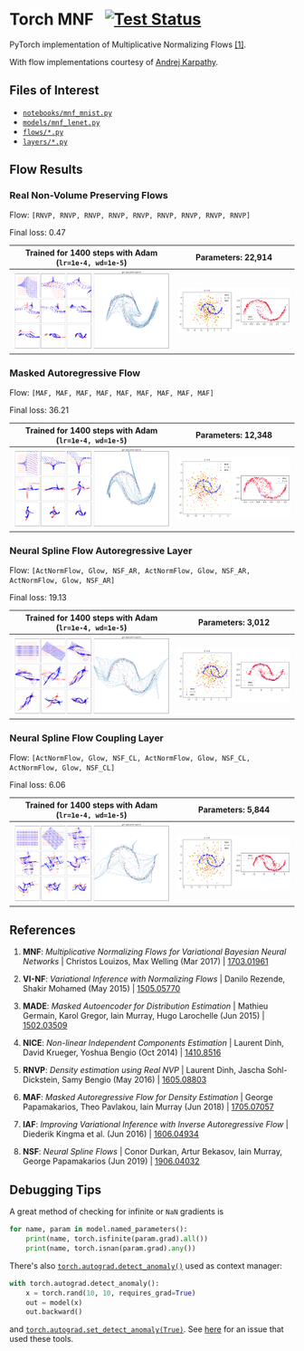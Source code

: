 # Torch MNF &nbsp; [![Test Status](https://github.com/janosh/torch-mnf/workflows/tests/badge.svg)](https://github.com/janosh/torch-mnf/actions)

PyTorch implementation of Multiplicative Normalizing Flows [[1]](#mnf-bnn).

With flow implementations courtesy of [Andrej Karpathy](https://github.com/karpathy/pytorch-normalizing-flows).

## Files of Interest

- [`notebooks/mnf_mnist.py`](torch_mnf/notebooks/mnf_mnist.py)
- [`models/mnf_lenet.py`](torch_mnf/models/mnf_lenet.py)
- [`flows/*.py`](torch_mnf/flows)
- [`layers/*.py`](torch_mnf/layers)

## Flow Results

### Real Non-Volume Preserving Flows

Flow: `[RNVP, RNVP, RNVP, RNVP, RNVP, RNVP, RNVP, RNVP, RNVP]`

Final loss: 0.47

| Trained for 1400 steps with Adam (`lr=1e-4, wd=1e-5`) | Parameters: 22,914                                        |
| ----------------------------------------------------- | --------------------------------------------------------- |
| ![RNVP Point Flow](results/rnvp/moons/point-flow.png) | ![RNVP x to 2 and z to x](results/rnvp/moons/z2x+x2z.png) |

### Masked Autoregressive Flow

Flow: `[MAF, MAF, MAF, MAF, MAF, MAF, MAF, MAF, MAF]`

Final loss: 36.21

| Trained for 1400 steps with Adam (`lr=1e-4, wd=1e-5`) | Parameters: 12,348                                      |
| ----------------------------------------------------- | ------------------------------------------------------- |
| ![MAF Point Flow](results/maf/moons/point-flow.png)   | ![MAF x to 2 and z to x](results/maf/moons/z2x+x2z.png) |

### Neural Spline Flow Autoregressive Layer

Flow: `[ActNormFlow, Glow, NSF_AR, ActNormFlow, Glow, NSF_AR, ActNormFlow, Glow, NSF_AR]`

Final loss: 19.13

| Trained for 1400 steps with Adam (`lr=1e-4, wd=1e-5`)     | Parameters: 3,012                                             |
| --------------------------------------------------------- | ------------------------------------------------------------- |
| ![NSF-AR Point Flow](results/nsf_ar/moons/point-flow.png) | ![NSF-AR x to 2 and z to x](results/nsf_ar/moons/z2x+x2z.png) |

### Neural Spline Flow Coupling Layer

Flow: `[ActNormFlow, Glow, NSF_CL, ActNormFlow, Glow, NSF_CL, ActNormFlow, Glow, NSF_CL]`

Final loss: 6.06

| Trained for 1400 steps with Adam (`lr=1e-4, wd=1e-5`)     | Parameters: 5,844                                             |
| --------------------------------------------------------- | ------------------------------------------------------------- |
| ![NSF-CL Point Flow](results/nsf_cl/moons/point-flow.png) | ![NSF-CL x to 2 and z to x](results/nsf_cl/moons/z2x+x2z.png) |

## References

1. <a id="mnf-bnn"></a> **MNF**: _Multiplicative Normalizing Flows for Variational Bayesian Neural Networks_ | Christos Louizos, Max Welling (Mar 2017) | [1703.01961](https://arxiv.org/abs/1703.01961)

2. <a id="vi-nf"></a> **VI-NF**: _Variational Inference with Normalizing Flows_ | Danilo Rezende, Shakir Mohamed (May 2015) | [1505.05770](https://arxiv.org/abs/1505.05770)

3. <a id="made"></a> **MADE**: _Masked Autoencoder for Distribution Estimation_ | Mathieu Germain, Karol Gregor, Iain Murray, Hugo Larochelle (Jun 2015) | [1502.03509](https://arxiv.org/abs/1502.03509)

4. <a id="nice"></a> **NICE**: _Non-linear Independent Components Estimation_ | Laurent Dinh, David Krueger, Yoshua Bengio (Oct 2014) | [1410.8516](https://arxiv.org/abs/1410.8516)

5. <a id="rnvp"></a> **RNVP**: _Density estimation using Real NVP_ | Laurent Dinh, Jascha Sohl-Dickstein, Samy Bengio (May 2016) | [1605.08803](https://arxiv.org/abs/1605.08803)

6. <a id="maf"></a> **MAF**: _Masked Autoregressive Flow for Density Estimation_ | George Papamakarios, Theo Pavlakou, Iain Murray (Jun 2018) | [1705.07057](https://arxiv.org/abs/1705.07057)

7. <a id="iaf"></a> **IAF**: _Improving Variational Inference with Inverse Autoregressive Flow_ | Diederik Kingma et al. (Jun 2016) | [1606.04934](https://arxiv.org/abs/1606.04934)

8. <a id="nsf"></a> **NSF**: _Neural Spline Flows_ | Conor Durkan, Artur Bekasov, Iain Murray, George Papamakarios (Jun 2019) | [1906.04032](https://arxiv.org/abs/1906.04032)

## Debugging Tips

A great method of checking for infinite or `NaN` gradients is

```py
for name, param in model.named_parameters():
    print(name, torch.isfinite(param.grad).all())
    print(name, torch.isnan(param.grad).any())
```

There's also [`torch.autograd.detect_anomaly()`](https://pytorch.org/docs/stable/autograd.html#torch.autograd.detect_anomaly) used as context manager:

```py
with torch.autograd.detect_anomaly():
    x = torch.rand(10, 10, requires_grad=True)
    out = model(x)
    out.backward()
```

and [`torch.autograd.set_detect_anomaly(True)`](https://pytorch.org/docs/stable/autograd.html#torch.autograd.set_detect_anomaly). See [here](https://discuss.pytorch.org/t/87594) for an issue that used these tools.
